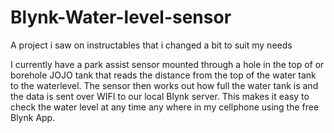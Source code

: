 # Blynk-Water-level-sensor
A project i saw on instructables that i changed a bit to suit my needs

I currently have a park assist sensor mounted through a hole in the top of or borehole JOJO tank that reads the distance from the top of the water tank to the waterlevel. The sensor then works out how full the water tank is and the data is sent over WIFI to our local Blynk server. This makes it easy to check the water level at any time any where in my cellphone using the free Blynk App.

